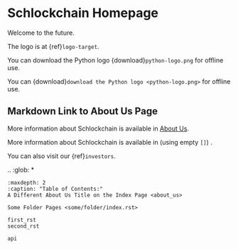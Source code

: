 # Schlockchain Homepage

Welcome to the future.

The logo is at {ref}`logo-target`.

You can download the Python logo {download}`python-logo.png` for offline use.

You can {download}`download the Python logo <python-logo.png>` for offline use.

## Markdown Link to About Us Page
More information about Schlockchain is available in [About Us](about_us).

More information about Schlockchain is available in (using empty `[]`) [](about_us).

You can also visit our {ref}`investors`.

..
    :glob:
    *

```{toctree}
:maxdepth: 2
:caption: "Table of Contents:"
A Different About Us Title on the Index Page <about_us>

Some Folder Pages <some/folder/index.rst>

first_rst
second_rst

api
```
